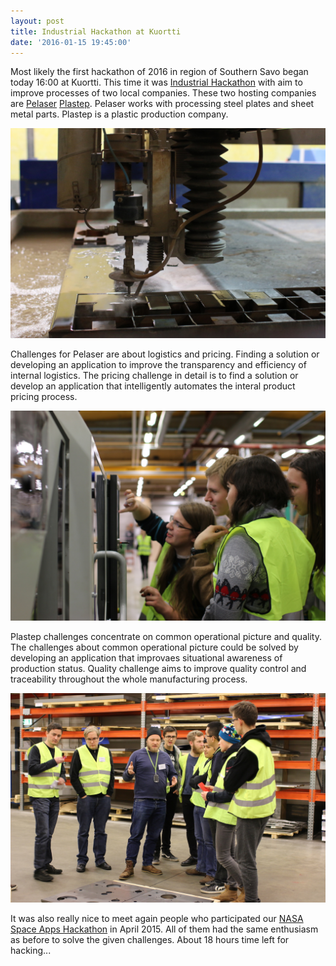 ```yaml
---
layout: post
title: Industrial Hackathon at Kuortti
date: '2016-01-15 19:45:00'
---
```


Most likely the first hackathon of 2016 in region of Southern Savo began today 16:00 at Kuortti. This time it was [Industrial Hackathon](http://www.industrialhackathon.fi/) with aim to improve processes of two local companies. These two hosting companies are [Pelaser](http://www.pelaser.fi/) [Plastep](http://www.plastep.fi/). Pelaser works with processing steel plates and sheet metal parts. Plastep is a plastic production company.

![alt](/public/images/kuortti-1.jpg)

Challenges for Pelaser are about logistics and pricing. Finding a solution or developing an application to improve the transparency and efficiency of internal logistics. The pricing challenge in detail is to find a solution or develop an application that intelligently automates the interal product pricing process.

![alt](/public/images/kuortti-2.jpg)

Plastep challenges concentrate on common operational picture and quality. The challenges about common operational picture could be solved by developing an application that improvaes situational awareness of production status. Quality challenge aims to improve quality control and traceability throughout the whole manufacturing process. 

![alt](/public/images/kuortti-3.jpg)

It was also really nice to meet again people who participated our [NASA Space Apps Hackathon](http://mikkeli.hacklab.fi/2015/04/13/space-apps-challenge-8-great-projects-as-a-result/) in April 2015. All of them had the same enthusiasm as before to solve the given challenges. About 18 hours time left for hacking...

